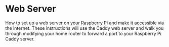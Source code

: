 # Web Server
How to set up a web server on your Raspberry Pi and make it accessible via the internet.
These instructions will use the Caddy web server and walk you through modifying your home router to forward a port to your Raspberry Pi Caddy server.